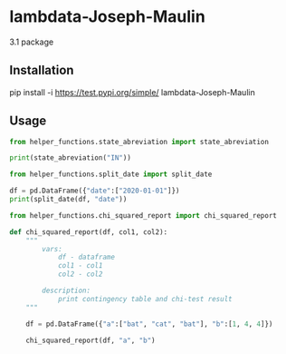 # lambdata-Joseph-Maulin
3.1 package


## Installation
pip install -i https://test.pypi.org/simple/ lambdata-Joseph-Maulin


## Usage
```py
from helper_functions.state_abreviation import state_abreviation

print(state_abreviation("IN"))

```

```py
from helper_functions.split_date import split_date

df = pd.DataFrame({"date":["2020-01-01"]})
print(split_date(df, "date"))
```



```py
from helper_functions.chi_squared_report import chi_squared_report

def chi_squared_report(df, col1, col2):
    """
        vars:
            df - dataframe
            col1 - col1
            col2 - col2

        description:
            print contingency table and chi-test result
    """

    df = pd.DataFrame({"a":["bat", "cat", "bat"], "b":[1, 4, 4]})

    chi_squared_report(df, "a", "b")

```
